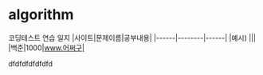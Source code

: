 # algorithm
코딩테스트 연습 일지
|사이트|문제이름|공부내용|
|------|--------|------|
|예시) |||
|백준|1000|www.어쩌구|

dfdfdfdfdfdfd
